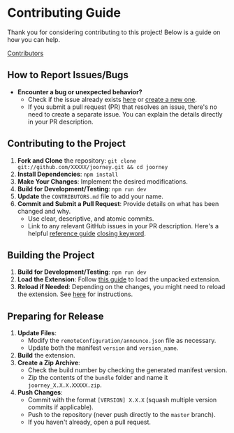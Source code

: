 # Contributing Guide

Thank you for considering contributing to this project! Below is a guide on how you can help.

[Contributors](./CONTRIBUTORS.md)

## How to Report Issues/Bugs

-   **Encounter a bug or unexpected behavior?**
    -   Check if the issue already exists [here](https://github.com/MrSweeter/joorney/issues) or [create a new one](https://github.com/MrSweeter/joorney/issues/new/choose).
    -   If you submit a pull request (PR) that resolves an issue, there's no need to create a separate issue. You can explain the details directly in your PR description.

## Contributing to the Project

1. **Fork and Clone** the repository:
   `git clone git://github.com/XXXXX/joorney.git && cd joorney`
2. **Install Dependencies**:
   `npm install`
3. **Make Your Changes**: Implement the desired modifications.
4. **Build for Development/Testing**:
   `npm run dev`
5. **Update** the `CONTRIBUTORS.md` file to add your name.
6. **Commit and Submit a Pull Request**: Provide details on what has been changed and why.
    - Use clear, descriptive, and atomic commits.
    - Link to any relevant GitHub issues in your PR description. Here's a helpful [reference guide](https://docs.github.com/en/get-started/writing-on-github/getting-started-with-writing-and-formatting-on-github/basic-writing-and-formatting-syntax#referencing-issues-and-pull-requests) [closing keyword](https://docs.github.com/en/issues/tracking-your-work-with-issues/linking-a-pull-request-to-an-issue).

## Building the Project

1. **Build for Development/Testing**:
   `npm run dev`
2. **Load the Extension**: Follow [this guide](https://developer.chrome.com/docs/extensions/get-started/tutorial/hello-world#load-unpacked) to load the unpacked extension.
3. **Reload if Needed**: Depending on the changes, you might need to reload the extension. See [here](https://developer.chrome.com/docs/extensions/get-started/tutorial/hello-world#reload) for instructions.

## Preparing for Release

1. **Update Files**:
    - Modify the `remoteConfiguration/announce.json` file as necessary.
    - Update both the manifest `version` and `version_name`.
2. **Build** the extension.
3. **Create a Zip Archive**:
    - Check the build number by checking the generated manifest version.
    - Zip the contents of the `bundle` folder and name it `joorney_X.X.X.XXXXX.zip`.
4. **Push Changes**:
    - Commit with the format `[VERSION] X.X.X` (squash multiple version commits if applicable).
    - Push to the repository (never push directly to the `master` branch).
    - If you haven't already, open a pull request.
